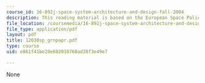 ```yaml
---
course_id: 16-892j-space-system-architecture-and-design-fall-2004
description: This reading material is based on the European Space Policy.
file_location: /coursemedia/16-892j-space-system-architecture-and-design-fall-2004/e861f41be20e602010760ad38f3e49e7_12030sp_grnpapr.pdf
file_type: application/pdf
layout: pdf
title: 12030sp_grnpapr.pdf
type: course
uid: e861f41be20e602010760ad38f3e49e7

---
```

None